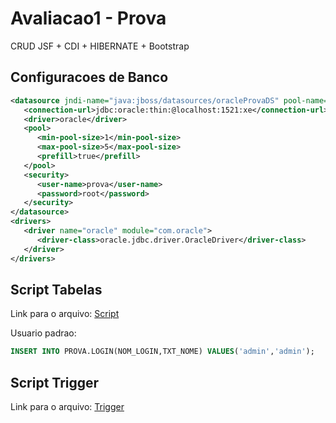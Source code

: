 # Avaliacao1 - Prova
CRUD JSF + CDI + HIBERNATE + Bootstrap


## Configuracoes de Banco

```xml
<datasource jndi-name="java:jboss/datasources/oracleProvaDS" pool-name="provaDS" enabled="true">
   <connection-url>jdbc:oracle:thin:@localhost:1521:xe</connection-url>
   <driver>oracle</driver>
   <pool>
      <min-pool-size>1</min-pool-size>
      <max-pool-size>5</max-pool-size>
      <prefill>true</prefill>
   </pool>
   <security>
      <user-name>prova</user-name>
      <password>root</password>
   </security>
</datasource>
<drivers>
   <driver name="oracle" module="com.oracle">
      <driver-class>oracle.jdbc.driver.OracleDriver</driver-class>
   </driver>
</drivers>
```

## Script Tabelas
Link para o arquivo: [Script](https://github.com/marcusjpl/avaliacao1/blob/master/scriptSQL.sql)

Usuario padrao:
```sql
INSERT INTO PROVA.LOGIN(NOM_LOGIN,TXT_NOME) VALUES('admin','admin');
```
## Script Trigger
Link para o arquivo: [Trigger](https://github.com/marcusjpl/avaliacao1/blob/master/trigger.sql)


